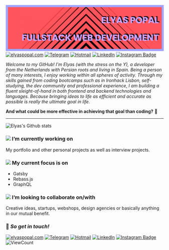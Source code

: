 ![](https://github.com/elyasp/elyasp/blob/master/banner.png)
[![elyaspopal.com](https://img.shields.io/badge/-ELYASPOPAL.COM-3c226b?style=for-the-badge&logo=react&logoColor=white)](http://elyaspopal.com)
[![Telegram](https://img.shields.io/badge/-TELEGRAM-2CA5E0?style=for-the-badge&logo=telegram&logoColor=white)](https://t.me/elyas_popal)
[![Hotmail](https://img.shields.io/badge/-HOTMAIL-0078D4?style=for-the-badge&logo=microsoft-outlook&logoColor=white)](mailto:elyasp@outlook.com)
[![LinkedIn](https://img.shields.io/badge/-LINKEDIN-0077B5?style=for-the-badge&logo=linkedin&logoColor=white)](https://www.linkedin.com/in/elyaspopal/)
[![Instagram Badge](https://img.shields.io/badge/IG-elyasium-ff69b4?style=for-the-badge&link=http://instagram.com/elyasium)](http://instagram.com/elyasium)

_Welcome to my GitHub! I'm Elyas (with the stress on the Y), a developer from the Netherlands with Persian roots and living in Spain. Being a person of many interests, I enjoy working within all spheres of activity. Through my skills gained from coding bootcamps such as in Ironhack Lisbon, self-studying, the dev community and professional experience, I am building a fluent sleight-of-hand in both frontend and backend technologies and languages. Because bringing ideas to life as efficient and accurate as possible is really the ultimate goal in life._

**And what could be more effective in achieving that goal than coding?** 🤖

---

![Elyas's Github stats](https://github-readme-stats.vercel.app/api?username=elyasp&show_icons=true&hide_border=true&theme=material-palenight)

### <img src="https://media.giphy.com/media/WUlplcMpOCEmTGBtBW/giphy.gif" width="30"> I’m currently working on

My portfolio and other personal projects as well as interview projects.

### <img src="https://media.giphy.com/media/iIKrdvt54McJa/giphy.gif" width="30"> My current focus is on

- Gatsby
- Rebass.js
- GraphQL

### <img src="https://media.giphy.com/media/l2vStc1Yuw24g0xqKH/giphy.gif" width="30"> I’m looking to collaborate on/with

Creative ideas, startups, webshops, design agencies or basically anything in our mutual benefit.

### 🔮 _So get in touch!_
[![elyaspopal.com](https://img.shields.io/badge/-ELYASPOPAL.COM-3c226b?style=flat-square&logo=react&logoColor=white)](http://elyaspopal.com)
[![Telegram](https://img.shields.io/badge/-TELEGRAM-2CA5E0?style=flat-square&logo=telegram&logoColor=white)](https://t.me/elyas_popal)
[![Hotmail](https://img.shields.io/badge/-HOTMAIL-0078D4?style=flat-square&logo=microsoft-outlook&logoColor=white)](mailto:elyasp@outlook.com)
[![LinkedIn](https://img.shields.io/badge/-LINKEDIN-0077B5?style=flat-square&logo=linkedin&logoColor=white)](https://www.linkedin.com/in/elyaspopal/)
[![Instagram Badge](https://img.shields.io/badge/IG-elyasium-ff69b4?style=flat-square&link=http://instagram.com/elyasium)](http://instagram.com/elyasium)
![ViewCount](https://views.whatilearened.today/views/github/Elyas-Popal/Elyas-Popal.svg?cache=remove)
